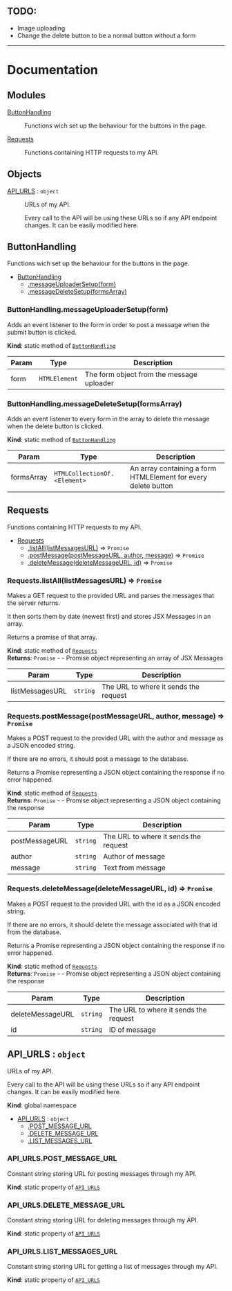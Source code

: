 ## TODO:

- Image uploading
- Change the delete button to be a normal button without a form

---

# Documentation

## Modules

<dl>
<dt><a href="#module_ButtonHandling">ButtonHandling</a></dt>
<dd><p>Functions wich set up the behaviour for the buttons in the page.</p>
</dd>
<dt><a href="#module_Requests">Requests</a></dt>
<dd><p>Functions containing HTTP requests to my API.</p>
</dd>
</dl>

## Objects

<dl>
<dt><a href="#API_URLS">API_URLS</a> : <code>object</code></dt>
<dd><p>URLs of my API.</p>
<p>Every call to the API will be using these URLs so if any API endpoint changes. It can be easily modified here.</p>
</dd>
</dl>

<a name="module_ButtonHandling"></a>

## ButtonHandling

Functions wich set up the behaviour for the buttons in the page.

- [ButtonHandling](#module_ButtonHandling)
  - [.messageUploaderSetup(form)](#module_ButtonHandling.messageUploaderSetup)
  - [.messageDeleteSetup(formsArray)](#module_ButtonHandling.messageDeleteSetup)

<a name="module_ButtonHandling.messageUploaderSetup"></a>

### ButtonHandling.messageUploaderSetup(form)

Adds an event listener to the form in order to post a message when the submit button is clicked.

**Kind**: static method of [<code>ButtonHandling</code>](#module_ButtonHandling)

| Param | Type                     | Description                               |
| ----- | ------------------------ | ----------------------------------------- |
| form  | <code>HTMLElement</code> | The form object from the message uploader |

<a name="module_ButtonHandling.messageDeleteSetup"></a>

### ButtonHandling.messageDeleteSetup(formsArray)

Adds an event listener to every form in the array to delete the message when the delete button is clicked.

**Kind**: static method of [<code>ButtonHandling</code>](#module_ButtonHandling)

| Param      | Type                                          | Description                                                    |
| ---------- | --------------------------------------------- | -------------------------------------------------------------- |
| formsArray | <code>HTMLCollectionOf.&lt;Element&gt;</code> | An array containing a form HTMLElement for every delete button |

<a name="module_Requests"></a>

## Requests

Functions containing HTTP requests to my API.

- [Requests](#module_Requests)
  - [.listAll(listMessagesURL)](#module_Requests.listAll) ⇒ <code>Promise</code>
  - [.postMessage(postMessageURL, author, message)](#module_Requests.postMessage) ⇒ <code>Promise</code>
  - [.deleteMessage(deleteMessageURL, id)](#module_Requests.deleteMessage) ⇒ <code>Promise</code>

<a name="module_Requests.listAll"></a>

### Requests.listAll(listMessagesURL) ⇒ <code>Promise</code>

Makes a GET request to the provided URL and parses the messages that the server returns.

It then sorts them by date (newest first) and stores JSX Messages in an array.

Returns a promise of that array.

**Kind**: static method of [<code>Requests</code>](#module_Requests)  
**Returns**: <code>Promise</code> - - Promise object representing an array of JSX Messages

| Param           | Type                | Description                           |
| --------------- | ------------------- | ------------------------------------- |
| listMessagesURL | <code>string</code> | The URL to where it sends the request |

<a name="module_Requests.postMessage"></a>

### Requests.postMessage(postMessageURL, author, message) ⇒ <code>Promise</code>

Makes a POST request to the provided URL with the author and message as a JSON encoded string.

If there are no errors, it should post a message to the database.

Returns a Promise representing a JSON object containing the response if no error happened.

**Kind**: static method of [<code>Requests</code>](#module_Requests)  
**Returns**: <code>Promise</code> - - Promise object representing a JSON object containing the response

| Param          | Type                | Description                           |
| -------------- | ------------------- | ------------------------------------- |
| postMessageURL | <code>string</code> | The URL to where it sends the request |
| author         | <code>string</code> | Author of message                     |
| message        | <code>string</code> | Text from message                     |

<a name="module_Requests.deleteMessage"></a>

### Requests.deleteMessage(deleteMessageURL, id) ⇒ <code>Promise</code>

Makes a POST request to the provided URL with the id as a JSON encoded string.

If there are no errors, it should delete the message associated with that id from the database.

Returns a Promise representing a JSON object containing the response if no error happened.

**Kind**: static method of [<code>Requests</code>](#module_Requests)  
**Returns**: <code>Promise</code> - - Promise object representing a JSON object containing the response

| Param            | Type                | Description                           |
| ---------------- | ------------------- | ------------------------------------- |
| deleteMessageURL | <code>string</code> | The URL to where it sends the request |
| id               | <code>string</code> | ID of message                         |

<a name="API_URLS"></a>

## API_URLS : <code>object</code>

URLs of my API.

Every call to the API will be using these URLs so if any API endpoint changes. It can be easily modified here.

**Kind**: global namespace

- [API_URLS](#API_URLS) : <code>object</code>
  - [.POST_MESSAGE_URL](#API_URLS.POST_MESSAGE_URL)
  - [.DELETE_MESSAGE_URL](#API_URLS.DELETE_MESSAGE_URL)
  - [.LIST_MESSAGES_URL](#API_URLS.LIST_MESSAGES_URL)

<a name="API_URLS.POST_MESSAGE_URL"></a>

### API_URLS.POST_MESSAGE_URL

Constant string storing URL for posting messages through my API.

**Kind**: static property of [<code>API_URLS</code>](#API_URLS)  
<a name="API_URLS.DELETE_MESSAGE_URL"></a>

### API_URLS.DELETE_MESSAGE_URL

Constant string storing URL for deleting messages through my API.

**Kind**: static property of [<code>API_URLS</code>](#API_URLS)  
<a name="API_URLS.LIST_MESSAGES_URL"></a>

### API_URLS.LIST_MESSAGES_URL

Constant string storing URL for getting a list of messages through my API.

**Kind**: static property of [<code>API_URLS</code>](#API_URLS)
